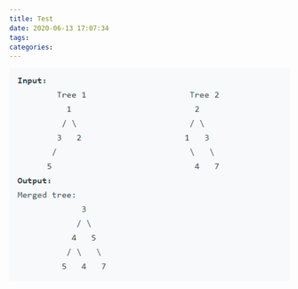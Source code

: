 ```yaml
---
title: Test
date: 2020-06-13 17:07:34
tags:
categories:
---
```

<div align=center><img src="Test/61701.png"> </div>
